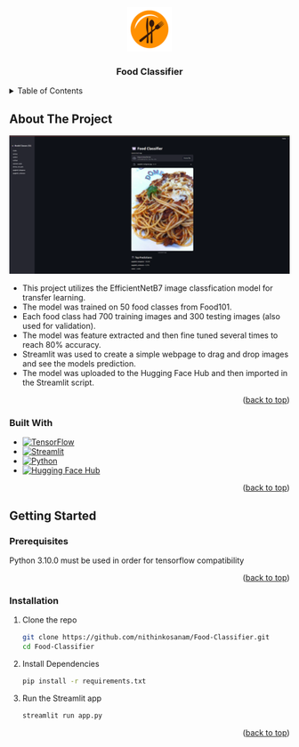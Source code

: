 
<!-- PROJECT LOGO -->
<br />
<div align="center">
  <a href="https://github.com/othneildrew/Best-README-Template">
    <img src="assets/logo.png" alt="Logo" width="80" height="80">
  </a>

  <h3 align="center">Food Classifier</h3>
</div>

<!-- TABLE OF CONTENTS -->
<details>
  <summary>Table of Contents</summary>
  <ol>
    <li>
      <a href="#about-the-project">About The Project</a>
      <ul>
        <li><a href="#built-with">Built With</a></li>
      </ul>
    </li>
    <li>
      <a href="#getting-started">Getting Started</a>
      <ul>
        <li><a href="#prerequisites">Prerequisites</a></li>
        <li><a href="#installation">Installation</a></li>
      </ul>
    </li>
  </ol>
</details>



<!-- ABOUT THE PROJECT -->
## About The Project

![Frontend Demo](assets/demo_image.png)

* This project utilizes the EfficientNetB7 image classfication model for transfer learning. 
* The model was trained on 50 food classes from Food101. 
* Each food class had 700 training images and 300 testing images (also used for validation). 
* The model was feature extracted and then fine tuned several times to reach 80% accuracy.
* Streamlit was used to create a simple webpage to drag and drop images and see the models prediction.
* The model was uploaded to the Hugging Face Hub and then imported in the Streamlit script.

<p align="right">(<a href="#readme-top">back to top</a>)</p>

### Built With
* [![TensorFlow][TensorFlow]][TensorFlow-url]
* [![Streamlit][Streamlit]][Streamlit-url]
* [![Python][Python]][Python-url]
* [![Hugging Face Hub][Hugging Face Hub]][HuggingFaceHub-url]
<p align="right">(<a href="#readme-top">back to top</a>)</p>



<!-- GETTING STARTED -->
## Getting Started
### Prerequisites

Python 3.10.0 must be used in order for tensorflow compatibility

<p align="right">(<a href="#readme-top">back to top</a>)</p>


### Installation
1. Clone the repo
   ```sh
   git clone https://github.com/nithinkosanam/Food-Classifier.git
   cd Food-Classifier
   ```
2. Install Dependencies
   ```sh
   pip install -r requirements.txt
   ```
3. Run the Streamlit app
   ```sh
   streamlit run app.py
   ```

<p align="right">(<a href="#readme-top">back to top</a>)</p>



<!-- MARKDOWN LINKS & IMAGES -->
[Streamlit-url]: https://streamlit.io/
[Streamlit]: https://img.shields.io/badge/Streamlit-FF4B4B?style=for-the-badge&logo=streamlit&logoColor=%23FFFFFF

[Python-url]: https://www.python.org/  
[Python]: https://img.shields.io/badge/Python-3776AB?style=for-the-badge&logo=python&logoColor=%23FFFFFF

[TensorFlow-url]: https://www.tensorflow.org/  
[TensorFlow]: https://img.shields.io/badge/TensorFlow-FF6F00?style=for-the-badge&logo=tensorflow&logoColor=%23FFFFFF

[HuggingFaceHub-url]: https://huggingface.co/  
[Hugging Face Hub]: https://img.shields.io/badge/Hugging%20Face%20Hub-FCC72B?style=for-the-badge&logo=huggingface&logoColor=%23000000

